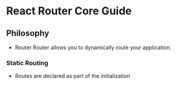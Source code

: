# React Router Core Guide

## Philosophy
- Router Router allows you to dynamically route your application. 

### Static Routing
- Routes are declared as part of the initialization